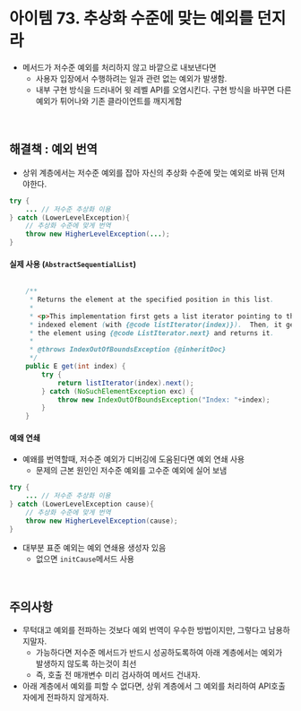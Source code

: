 # 아이템 73. 추상화 수준에 맞는 예외를 던지라

- 메서드가 저수준 예외를 처리하지 않고 바깥으로 내보낸다면
    - 사용자 입장에서 수행하려는 일과 관련 없는 예외가 발생함.
    - 내부 구현 방식을 드러내어 윗 레벨 API를 오염시킨다. 구현 방식을 바꾸면 다른 예외가 튀어나와 기존 클라이언트를 깨지게함

<br/>

## 해결책 : 예외 번역

- 상위 계층에서는 저수준 예외를 잡아 자신의 추상화 수준에 맞는 예외로 바꿔 던져야한다.

```java
try {
    ... // 저수준 추상화 이용
} catch (LowerLevelException){
    // 추상화 수준에 맞게 번역
    throw new HigherLevelException(...);
}
```

#### 실제 사용 (`AbstractSequentialList`)

```java

    /**
     * Returns the element at the specified position in this list.
     *
     * <p>This implementation first gets a list iterator pointing to the
     * indexed element (with {@code listIterator(index)}).  Then, it gets
     * the element using {@code ListIterator.next} and returns it.
     *
     * @throws IndexOutOfBoundsException {@inheritDoc}
     */
    public E get(int index) {
        try {
            return listIterator(index).next();
        } catch (NoSuchElementException exc) {
            throw new IndexOutOfBoundsException("Index: "+index);
        }
    }
```

#### 예왜 연쇄

- 예왜를 번역할때, 저수준 예외가 디버깅에 도움된다면 예외 연쇄 사용
    - 문제의 근본 원인인 저수준 예외를 고수준 예외에 실어 보냄

```java
try {
    ... // 저수준 추상화 이용
} catch (LowerLevelException cause){
    // 추상화 수준에 맞게 번역
    throw new HigherLevelException(cause);
}
```

- 대부분 표준 예외는 예외 연쇄용 생성자 있음
    - 없으면 `initCause`메서드 사용

<br/>

## 주의사항

- 무턱대고 예외를 전파하는 것보다 예외 번역이 우수한 방법이지만, 그렇다고 남용하지말자.
    - 가능하다면 저수준 메서드가 반드시 성공하도록하여 아래 계층에서는 예외가 발생하지 않도록 하는것이 최선
    - 즉, 호출 전 매개변수 미리 검사하여 메서드 건내자.
- 아래 계층에서 예외를 피할 수 없다면, 상위 계층에서 그 예외를 처리하여 API호출자에게 전파하지 않게하자.